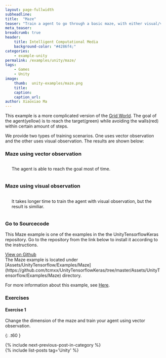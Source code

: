 ```yaml
---
layout: page-fullwidth
subheadline: 
title:  "Maze"
teaser: "Train a agent to go through a basic maze, with either visual/vector observation."
meta_teaser: 
breadcrumb: true
header:
    title: Intelligent Computational Media
    background-color: "#4286f4;"
categories:
    - example-unity
permalink: /examples/unity/maze/
tags:
    - Games
    - Unity
image:
    thumb:  unity-examples/maze.png
    title: 
    caption: 
    caption_url: 
author: Xiaoxiao Ma
---
```


This example is a more complicated version of the [Grid World](/examples/unity/gridworld/). The goal of the agent(yellow) is to reach the target(green) while avoiding the walls(red) within certain amount of steps.

We provide two types of training scenarios. One uses vector observation and the other uses visual observation. The results are shown below:

### Maze using vector observation
<div class="row text-center">
	<div class="medium-8 columns t30">
       <img src="{{ site.urlimg }}unity-examples/maze-after-training.gif" alt="">
	   <p>The agent is able to reach the goal most of time.</p>
    </div><!-- /.medium-8.columns -->
</div><!-- /.row -->

### Maze using visual observation
<div class="row text-center">
	<div class="medium-8 columns t30">
       <img src="{{ site.urlimg }}unity-examples/maze-visual-after-training.gif" alt="">
	   <p>It takes longer time to train the agent with visual observation, but the result is similiar.</p>
    </div><!-- /.medium-8.columns -->
</div><!-- /.row -->

### Go to Sourcecode
This Maze example is one of the examples in the the UnityTensorflowKeras repository. Go to the repository from the link below to install it according to the instructions. 
<div class="row">
    <div class="medium-6 columns t10">
	  <a class = "radius button small" target="_blank" href = "https://github.com/tcmxx/UnityTensorflowKeras" >View on Github</a>
    </div>
</div><!-- /.row -->
The Maze example is located under [Assets/UnityTensorflow/Examples/Maze](https://github.com/tcmxx/UnityTensorflowKeras/tree/master/Assets/UnityTensorflow/Examples/Maze) directory.

For more information about this example, see [Here](https://github.com/tcmxx/UnityTensorflowKeras/blob/master/Documents/ExamplesList.md#maze).

### Exercises
#### Exercise 1
Change the dimension of the maze and train your agent using vector observation.


{: .t60 }
<div id="bottom" class="row t30">
    <div class="small-12 columns">
       {% include next-previous-post-in-category %}
    </div><!-- /.small-12.columns -->
</div>
{% include list-posts tag='Unity' %}

